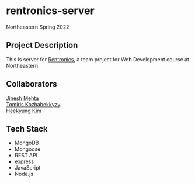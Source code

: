 # rentronics-server

Northeastern Spring 2022  

## Project Description
This is server for [Rentronics](), a team project for Web Development course at Northeastern.

## Collaborators

[Jinesh Mehta](https://github.com/mehtajinesh)  
[Tomiris Kozhabekkyzy](https://github.com/tomirisk)  
[Heekyung Kim](https://github.com/hkimkim)  

## Tech Stack  
- MongoDB
- Mongoose
- REST API
- express
- JavaScript
- Node.js
